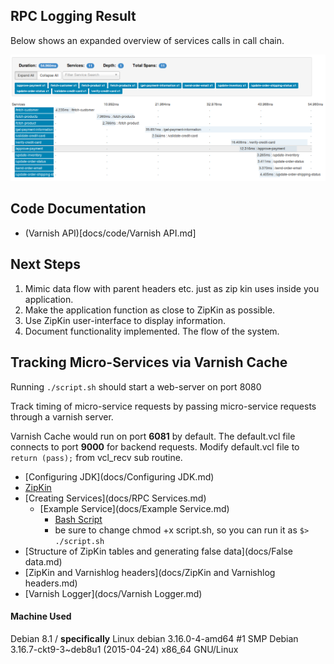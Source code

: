 ## RPC Logging Result ##

Below shows an expanded overview of services calls in call chain.

![rpc call chain](images/services-expanded.png)

## Code Documentation ##

* (Varnish API)[docs/code/Varnish API.md]

## Next Steps ##

1. Mimic data flow with parent headers etc. just as zip kin uses inside you application.
2. Make the application function as close to ZipKin as possible.
3. Use ZipKin user-interface to display information.
4. Document functionality implemented. The flow of the system.


## Tracking Micro-Services via Varnish Cache ##

Running ``./script.sh`` should start a web-server on port 8080

Track timing of micro-service requests by passing micro-service requests through a varnish server.

Varnish Cache would run on port **6081** by default. The default.vcl file connects to port **9000** for backend requests. Modify default.vcl file to ``return (pass);`` from vcl_recv sub routine.

* [Configuring JDK](docs/Configuring JDK.md)
* [ZipKin](docs/ZipKin.md)
* [Creating Services](docs/RPC Services.md)
  * [Example Service](docs/Example Service.md)
    * [Bash Script](script.sh)
     * be sure to change chmod +x script.sh, so you can run it as ``$> ./script.sh``
* [Structure of ZipKin tables and generating false data](docs/False data.md)
* [ZipKin and Varnishlog headers](docs/ZipKin and Varnishlog headers.md)
* [Varnish Logger](docs/Varnish Logger.md)


#### Machine Used ####

Debian 8.1 / **specifically** Linux debian 3.16.0-4-amd64 #1 SMP Debian 3.16.7-ckt9-3~deb8u1 (2015-04-24) x86_64 GNU/Linux
